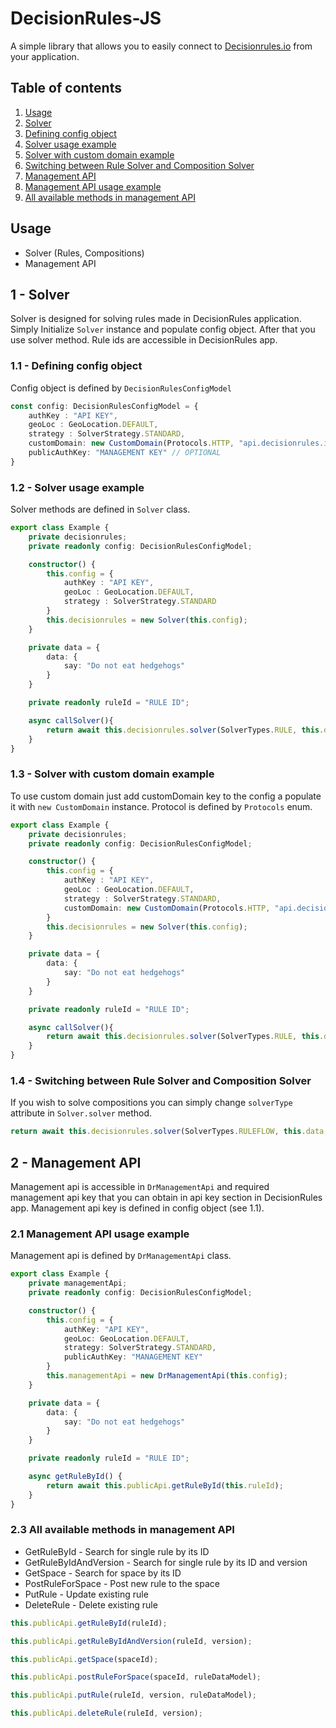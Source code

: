 # DecisionRules-JS

A simple library that allows you to easily connect to [Decisionrules.io](https://decisionrules.io) from your application.

## Table of contents

1. [Usage](#usage)
2. [Solver](#solver)
3. [Defining config object](#config)
4. [Solver usage example](#solver_usage)
5. [Solver with custom domain example](#solver_domain)
6. [Switching between Rule Solver and Composition Solver](#switch)
7. [Management API](#management_api)
8. [Management API usage example](#mana_example)
9. [All available methods in management API](#methods)

<a name="usage"></a>
## Usage 

* Solver (Rules, Compositions)
* Management API

<a name="solver"></a>
## 1 - Solver

Solver is designed for solving rules made in DecisionRules application. Simply
Initialize `Solver` instance and populate config object. After that you use solver method.
Rule ids are accessible in DecisionRules app.

<a name="config"></a>
### 1.1 - Defining config object

Config object is defined by `DecisionRulesConfigModel`

````typescript
const config: DecisionRulesConfigModel = {
    authKey : "API KEY",
    geoLoc : GeoLocation.DEFAULT,
    strategy : SolverStrategy.STANDARD,
    customDomain: new CustomDomain(Protocols.HTTP, "api.decisionrules.io"), // OPTIONAL
    publicAuthKey: "MANAGEMENT KEY" // OPTIONAL
}
````

<a name="solver_usage"></a>
### 1.2 - Solver usage example

Solver methods are defined in `Solver` class.

```typescript
export class Example {
    private decisionrules;
    private readonly config: DecisionRulesConfigModel;

    constructor() {
        this.config = {
            authKey : "API KEY",
            geoLoc : GeoLocation.DEFAULT,
            strategy : SolverStrategy.STANDARD
        }
        this.decisionrules = new Solver(this.config);
    }

    private data = {
        data: {
            say: "Do not eat hedgehogs"
        }
    }

    private readonly ruleId = "RULE ID";

    async callSolver(){
        return await this.decisionrules.solver(SolverTypes.RULE, this.data, this.ruleId);
    }
}
```
<a name="solver_domain"></a>
### 1.3 - Solver with custom domain example

To use custom domain just add customDomain key to the config a populate it with `new CustomDomain` instance.
Protocol is defined by `Protocols` enum.

```typescript
export class Example {
    private decisionrules;
    private readonly config: DecisionRulesConfigModel;

    constructor() {
        this.config = {
            authKey : "API KEY",
            geoLoc : GeoLocation.DEFAULT,
            strategy : SolverStrategy.STANDARD,
            customDomain: new CustomDomain(Protocols.HTTP, "api.decisionrules.io")
        }
        this.decisionrules = new Solver(this.config);
    }

    private data = {
        data: {
            say: "Do not eat hedgehogs"
        }
    }

    private readonly ruleId = "RULE ID";

    async callSolver(){
        return await this.decisionrules.solver(SolverTypes.RULE, this.data, this.ruleId);
    }
}
```
<a name="switch"></a>
### 1.4 - Switching between Rule Solver and Composition Solver

If you wish to solve compositions you can simply change `solverType` attribute in `Solver.solver` method.

```Typescript
return await this.decisionrules.solver(SolverTypes.RULEFLOW, this.data, this.ruleId);
```

<a name="management_api"></a>
## 2 - Management API

Management api is accessible in `DrManagementApi` and required management api key that you can obtain in api key section
in DecisionRules app. Management api key is defined in config object (see 1.1).

<a name="mana_example"></a>
### 2.1 Management API usage example

Management api is defined by `DrManagementApi` class.

```typescript
export class Example {
    private managementApi;
    private readonly config: DecisionRulesConfigModel;

    constructor() {
        this.config = {
            authKey: "API KEY",
            geoLoc: GeoLocation.DEFAULT,
            strategy: SolverStrategy.STANDARD,
            publicAuthKey: "MANAGEMENT KEY"
        }
        this.managementApi = new DrManagementApi(this.config);
    }

    private data = {
        data: {
            say: "Do not eat hedgehogs"
        }
    }

    private readonly ruleId = "RULE ID";

    async getRuleById() {
        return await this.publicApi.getRuleById(this.ruleId);
    }
}
```

<a name="methods"></a>
### 2.3 All available methods in management API

* GetRuleById - Search for single rule by its ID
* GetRuleByIdAndVersion - Search for single rule by its ID and version
* GetSpace - Search for space by its ID
* PostRuleForSpace - Post new rule to the space
* PutRule - Update existing rule
* DeleteRule - Delete existing rule

```typescript
this.publicApi.getRuleById(ruleId);

this.publicApi.getRuleByIdAndVersion(ruleId, version);

this.publicApi.getSpace(spaceId);

this.publicApi.postRuleForSpace(spaceId, ruleDataModel);

this.publicApi.putRule(ruleId, version, ruleDataModel);

this.publicApi.deleteRule(ruleId, version);
```
